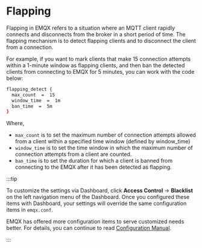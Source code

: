 # Flapping

Flapping in EMQX refers to a situation where an MQTT client rapidly connects and disconnects from the broker in a short period of time. The flapping mechanism is to detect flapping clients and to disconnect the client from a connection. 

For example, if you want to mark clients that make 15 connection attempts within a 1-minute window as flapping clients, and then ban the detected clients from connecting to EMQX for 5 minutes, you can work with the code below:

```bash
flapping_detect {
  max_count  =  15
  window_time  =  1m
  ban_time  =  5m
}
```

Where, <!--did not add the dashboard UI as it seems that most configurations listed here cannot be configured with the UI-->

- `max_count` is to set the maximum number of connection attempts allowed from a client within a specified time window (defined by window_time)
- `window_time` is to set the time window in which the maximum number of connection attempts from a client are counted.
- `ban_time` is to set the duration for which a client is banned from connecting to the EMQX after it has been detected as flapping. 

:::tip

To customize the settings via Dashboard, click **Access Control** -> **Blacklist** on the left navigation menu of the Dashboard. Once you configured these items with Dashboard, your settings will override the same configuration items in `emqx.conf`.

EMQX has offered more configuration items to serve customized needs better. For details, you can continue to read [Configuration Manual](https://docs.emqx.com/en/enterprise/v${EE_VERSION}/hocon/).

:::
